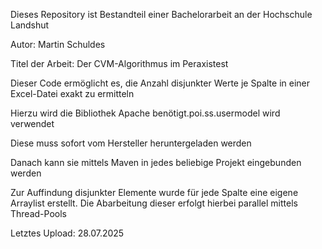 Dieses Repository ist Bestandteil einer Bachelorarbeit an der Hochschule Landshut

Autor: Martin Schuldes

Titel der Arbeit: Der CVM-Algorithmus im Peraxistest

Dieser Code ermöglicht es, die Anzahl disjunkter Werte je Spalte in einer Excel-Datei exakt zu ermitteln

Hierzu wird die Bibliothek Apache benötigt.poi.ss.usermodel wird verwendet

Diese muss sofort vom Hersteller heruntergeladen werden

Danach kann sie mittels Maven in jedes beliebige Projekt eingebunden werden

Zur Auffindung disjunkter Elemente wurde für jede Spalte eine eigene Arraylist erstellt. Die Abarbeitung dieser erfolgt hierbei parallel mittels Thread-Pools

Letztes Upload: 28.07.2025
